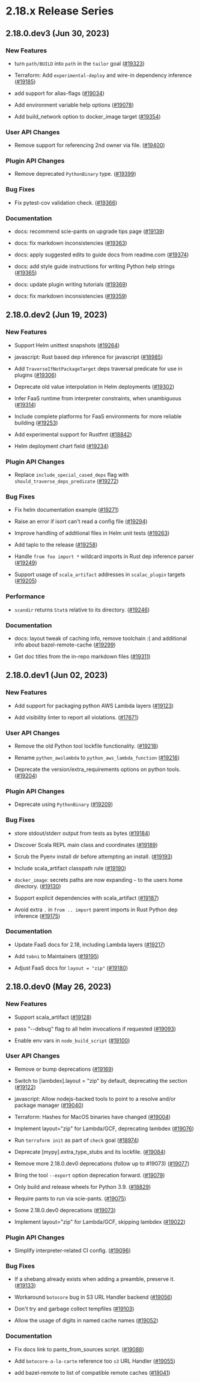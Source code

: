 # 2.18.x Release Series

## 2.18.0.dev3 (Jun 30, 2023)

### New Features

* turn `path/BUILD` into `path` in the `tailor` goal ([#19323](https://github.com/pantsbuild/pants/pull/19323))

* Terraform: Add `experimental-deploy` and wire-in dependency inference ([#19185](https://github.com/pantsbuild/pants/pull/19185))

* add support for alias-flags ([#19034](https://github.com/pantsbuild/pants/pull/19034))

* Add environment variable help options ([#19078](https://github.com/pantsbuild/pants/pull/19078))

* Add build_network option to docker_image target ([#19354](https://github.com/pantsbuild/pants/pull/19354))

### User API Changes

* Remove support for referencing 2nd owner via file. ([#19400](https://github.com/pantsbuild/pants/pull/19400))

### Plugin API Changes

* Remove deprecated `PythonBinary` type. ([#19399](https://github.com/pantsbuild/pants/pull/19399))

### Bug Fixes

* Fix pytest-cov validation check. ([#19366](https://github.com/pantsbuild/pants/pull/19366))

### Documentation

* docs: recommend scie-pants on upgrade tips page ([#19139](https://github.com/pantsbuild/pants/pull/19139))

* docs: fix markdown inconsistencies ([#19363](https://github.com/pantsbuild/pants/pull/19363))

* docs: apply suggested edits to guide docs from readme.com ([#19374](https://github.com/pantsbuild/pants/pull/19374))

* docs: add style guide instructions for writing Python help strings ([#19365](https://github.com/pantsbuild/pants/pull/19365))

* docs: update plugin writing tutorials ([#19369](https://github.com/pantsbuild/pants/pull/19369))

* docs: fix markdown inconsistencies ([#19359](https://github.com/pantsbuild/pants/pull/19359))

## 2.18.0.dev2 (Jun 19, 2023)

### New Features

* Support Helm unittest snapshots ([#19264](https://github.com/pantsbuild/pants/pull/19264))

* javascript: Rust based dep inference for javascript ([#18985](https://github.com/pantsbuild/pants/pull/18985))

* Add `TraverseIfNotPackageTarget` deps traversal predicate for use in plugins ([#19306](https://github.com/pantsbuild/pants/pull/19306))

* Deprecate old value interpolation in Helm deployments ([#19302](https://github.com/pantsbuild/pants/pull/19302))

* Infer FaaS runtime from interpreter constraints, when unambiguous ([#19314](https://github.com/pantsbuild/pants/pull/19314))

* Include complete platforms for FaaS environments for more reliable building ([#19253](https://github.com/pantsbuild/pants/pull/19253))

* Add experimental support for Rustfmt ([#18842](https://github.com/pantsbuild/pants/pull/18842))

* Helm deployment chart field ([#19234](https://github.com/pantsbuild/pants/pull/19234))

### Plugin API Changes

* Replace `include_special_cased_deps` flag with `should_traverse_deps_predicate` ([#19272](https://github.com/pantsbuild/pants/pull/19272))

### Bug Fixes

* Fix helm documentation example ([#19271](https://github.com/pantsbuild/pants/pull/19271))

* Raise an error if isort can't read a config file ([#19294](https://github.com/pantsbuild/pants/pull/19294))

* Improve handling of additional files in Helm unit tests ([#19263](https://github.com/pantsbuild/pants/pull/19263))

* Add taplo to the release ([#19258](https://github.com/pantsbuild/pants/pull/19258))

* Handle `from foo import *` wildcard imports in Rust dep inference parser ([#19249](https://github.com/pantsbuild/pants/pull/19249))

* Support usage of `scala_artifact` addresses in `scalac_plugin` targets ([#19205](https://github.com/pantsbuild/pants/pull/19205))

### Performance

* `scandir` returns `Stat`s relative to its directory. ([#19246](https://github.com/pantsbuild/pants/pull/19246))

### Documentation

* docs: layout tweak of caching info, remove toolchain :( and additional info about bazel-remote-cache ([#19299](https://github.com/pantsbuild/pants/pull/19299))

* Get doc titles from the in-repo markdown files ([#19311](https://github.com/pantsbuild/pants/pull/19311))

## 2.18.0.dev1 (Jun 02, 2023)

### New Features

* Add support for packaging python AWS Lambda layers ([#19123](https://github.com/pantsbuild/pants/pull/19123))

* Add visibility linter to report all violations. ([#17671](https://github.com/pantsbuild/pants/pull/17671))

### User API Changes

* Remove the old Python tool lockfile functionality. ([#19218](https://github.com/pantsbuild/pants/pull/19218))

* Rename `python_awslambda` to `python_aws_lambda_function` ([#19216](https://github.com/pantsbuild/pants/pull/19216))

* Deprecate the version/extra_requirements options on python tools. ([#19204](https://github.com/pantsbuild/pants/pull/19204))

### Plugin API Changes

* Deprecate using `PythonBinary` ([#19209](https://github.com/pantsbuild/pants/pull/19209))

### Bug Fixes

* store stdout/stderr output from tests as bytes ([#19184](https://github.com/pantsbuild/pants/pull/19184))

* Discover Scala REPL main class and coordinates ([#19189](https://github.com/pantsbuild/pants/pull/19189))

* Scrub the Pyenv install dir before attempting an install. ([#19193](https://github.com/pantsbuild/pants/pull/19193))

* Include scala_artifact classpath rule ([#19190](https://github.com/pantsbuild/pants/pull/19190))

* `docker_image`: secrets paths are now expanding `~` to the users home directory. ([#19130](https://github.com/pantsbuild/pants/pull/19130))

* Support explicit dependencies with scala_artifact ([#19187](https://github.com/pantsbuild/pants/pull/19187))

* Avoid extra `.` in `from .. import` parent imports in Rust Python dep inference ([#19175](https://github.com/pantsbuild/pants/pull/19175))

### Documentation

* Update FaaS docs for 2.18, including Lambda layers ([#19217](https://github.com/pantsbuild/pants/pull/19217))

* Add `tobni` to Maintainers ([#19195](https://github.com/pantsbuild/pants/pull/19195))

* Adjust FaaS docs for `layout = "zip"` ([#19180](https://github.com/pantsbuild/pants/pull/19180))

## 2.18.0.dev0 (May 26, 2023)

### New Features

* Support scala_artifact ([#19128](https://github.com/pantsbuild/pants/pull/19128))

* pass "--debug" flag to all helm invocations if requested ([#19093](https://github.com/pantsbuild/pants/pull/19093))

* Enable env vars in `node_build_script` ([#19100](https://github.com/pantsbuild/pants/pull/19100))

### User API Changes

* Remove or bump deprecations ([#19169](https://github.com/pantsbuild/pants/pull/19169))

* Switch to [lambdex].layout = "zip" by default, deprecating the section ([#19122](https://github.com/pantsbuild/pants/pull/19122))

* javascript: Allow nodejs-backed tools to point to a resolve and/or package manager ([#19040](https://github.com/pantsbuild/pants/pull/19040))

* Terraform: Hashes for MacOS binaries have changed ([#19004](https://github.com/pantsbuild/pants/pull/19004))

* Implement layout="zip" for Lambda/GCF, deprecating lambdex ([#19076](https://github.com/pantsbuild/pants/pull/19076))

* Run `terraform init` as part of `check` goal ([#18974](https://github.com/pantsbuild/pants/pull/18974))

* Deprecate [mypy].extra_type_stubs and its lockfile. ([#19084](https://github.com/pantsbuild/pants/pull/19084))

* Remove more 2.18.0.dev0 deprecations (follow up to #19073) ([#19077](https://github.com/pantsbuild/pants/pull/19077))

* Bring the tool `--export` option deprecation forward. ([#19079](https://github.com/pantsbuild/pants/pull/19079))

* Only build and release wheels for Python 3.9. ([#18829](https://github.com/pantsbuild/pants/pull/18829))

* Require pants to run via scie-pants. ([#19075](https://github.com/pantsbuild/pants/pull/19075))

* Some 2.18.0.dev0 deprecations ([#19073](https://github.com/pantsbuild/pants/pull/19073))

* Implement layout="zip" for Lambda/GCF, skipping lambdex ([#19022](https://github.com/pantsbuild/pants/pull/19022))

### Plugin API Changes

* Simplify interpreter-related CI config. ([#19096](https://github.com/pantsbuild/pants/pull/19096))

### Bug Fixes

* If a shebang already exists when adding a preamble, preserve it. ([#19133](https://github.com/pantsbuild/pants/pull/19133))

* Workaround `botocore` bug in S3 URL Handler backend ([#19056](https://github.com/pantsbuild/pants/pull/19056))

* Don't try and garbage collect tempfiles ([#19103](https://github.com/pantsbuild/pants/pull/19103))

* Allow the usage of digits in named cache names ([#19052](https://github.com/pantsbuild/pants/pull/19052))

### Documentation

* Fix docs link to pants_from_sources script. ([#19088](https://github.com/pantsbuild/pants/pull/19088))

* Add `botocore-a-la-carte` reference too `s3` URL Handler ([#19055](https://github.com/pantsbuild/pants/pull/19055))

* add bazel-remote to list of compatible remote caches ([#19041](https://github.com/pantsbuild/pants/pull/19041))
